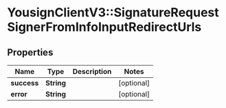 # YousignClientV3::SignatureRequestSignerFromInfoInputRedirectUrls

## Properties
Name | Type | Description | Notes
------------ | ------------- | ------------- | -------------
**success** | **String** |  | [optional] 
**error** | **String** |  | [optional] 

